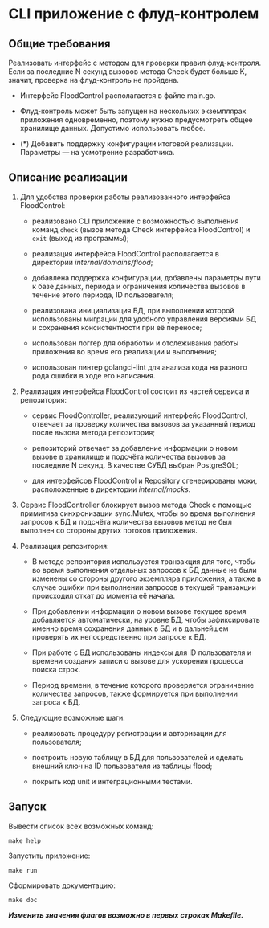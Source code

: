 # CLI приложение с флуд-контролем

## Общие требования

Реализовать интерфейс с методом для проверки правил флуд-контроля. Если за последние N секунд вызовов метода Check будет больше K, значит, проверка на флуд-контроль не пройдена.

- Интерфейс FloodControl располагается в файле main.go.

- Флуд-контроль может быть запущен на нескольких экземплярах приложения одновременно, поэтому нужно предусмотреть общее хранилище данных. Допустимо использовать любое. 

- (*) Добавить поддержку конфигурации итоговой реализации. Параметры — на усмотрение разработчика.

## Описание реализации

1. Для удобства проверки работы реализованного интерфейса FloodControl:

    - реализовано CLI приложение с возможностью выполнения команд `check` (вызов метода Check интерфейса FloodControl) и `exit` (выход из программы);

    - реализация интерфейса FloodControl располагается в директории _internal/domains/flood_;

    - добавлена поддержка конфигурации, добавлены параметры пути к базе данных, периода и ограничения количества вызовов в течение этого периода, ID пользователя;

    - реализована инициализация БД, при выполнении которой использованы миграции для удобного управления версиями БД и сохранения консистентности при её переносе;

    - использован логгер для обработки и отслеживания работы приложения во время его реализации и выполнения;

    - использован линтер golangci-lint для анализа кода на разного рода ошибки в ходе его написания.

2. Реализация интерфейса FloodControl состоит из частей сервиса и репозитория:
   
    - сервис FloodController, реализующий интерфейс FloodControl, отвечает за проверку количества вызовов за указанный период после вызова метода репозитория;
    
    - репозиторий отвечает за добавление информации о новом вызове в хранилище и подсчёта количества вызовов за последние N секунд. В качестве СУБД выбран PostgreSQL;

    - для интерфейсов FloodControl и Repository сгенерированы моки, расположенные в директории _internal/mocks_.

3. Сервис FloodController блокирует вызов метода Check с помощью примитива синхронизации sync.Mutex, чтобы во время выполнения запросов к БД и подсчёта количества вызовов метод не был выполнен со стороны других потоков приложения.

4. Реализация репозитория:

    - В методе репозитория используется транзакция для того, чтобы во время выполнения отдельных запросов к БД данные не были изменены со стороны другого экземпляра приложения, а также в случае ошибки при выполнении запросов в текущей транзакции происходил откат до момента её начала.

    - При добавлении информации о новом вызове текущее время добавляется автоматически, на уровне БД, чтобы зафиксировать именно время сохранения данных в БД и в дальнейшем проверять их непосредственно при запросе к БД.
  
    - При работе с БД использованы индексы для ID пользователя и времени создания записи о вызове для ускорения процесса поиска строк.

    - Период времени, в течение которого проверяется ограничение количества запросов, также формируется при выполнении запроса к БД.

5. Следующие возможные шаги:

    - реализовать процедуру регистрации и авторизации для пользователя;

    - построить новую таблицу в БД для пользователей и сделать внешний ключ на ID пользователя из таблицы flood;

    - покрыть код unit и интеграционными тестами.

## Запуск

Вывести список всех возможных команд:

`make help`

Запустить приложение:

`make run`

Сформировать документацию:

`make doc`

***Изменить значения флагов возможно в первых строках Makefile.***


